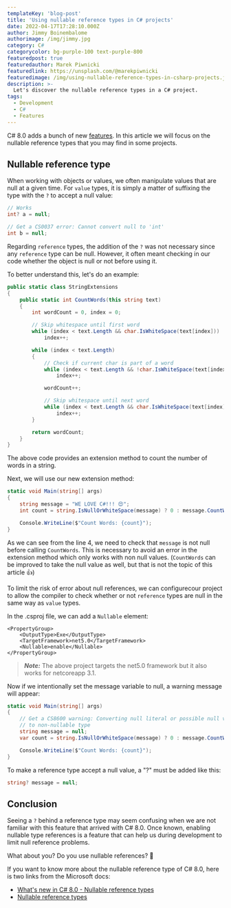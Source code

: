 ```yaml
---
templateKey: 'blog-post'
title: 'Using nullable reference types in C# projects'
date: 2022-04-17T17:28:10.000Z
author: Jimmy Boinembalome
authorimage: /img/jimmy.jpg
category: C#
categorycolor: bg-purple-100 text-purple-800
featuredpost: true
featuredauthor: Marek Piwnicki
featuredlink: https://unsplash.com/@marekpiwnicki
featuredimage: /img/using-nullable-reference-types-in-csharp-projects.jpg
description: >-
  Let's discover the nullable reference types in a C# project.
tags:
  - Development
  - C#
  - Features
---
```


C# 8.0 adds a bunch of new [features](https://www.blouppy.com/blog/2022-04-11-some-features-of-csharp8-to-reduce-our-code/). In this article we will focus on the nullable reference types that you may find in some projects.

## Nullable reference type
When working with objects or values, we often manipulate values that are null at a given time. For `value` types, it is simply a matter of suffixing the type with the `?` to accept a null value:

```csharp
// Works
int? a = null; 

// Get a CS0037 error: Cannot convert null to 'int' 
int b = null;
```

Regarding `reference` types, the addition of the `?` was not necessary since any `reference` type can be null. However, it often meant checking in our code whether the object is null or not before using it.

To better understand this, let's do an example:

```csharp
public static class StringExtensions
{
    public static int CountWords(this string text)
    {
        int wordCount = 0, index = 0;

        // Skip whitespace until first word
        while (index < text.Length && char.IsWhiteSpace(text[index]))
            index++;

        while (index < text.Length)
        {
            // Check if current char is part of a word
            while (index < text.Length && !char.IsWhiteSpace(text[index]))
                index++;

            wordCount++;

            // Skip whitespace until next word
            while (index < text.Length && char.IsWhiteSpace(text[index]))
                index++;
        }

        return wordCount;
    }
}
```
The above code provides an extension method to count the number of words in a string.

Next, we will use our new extension method:

```csharp
static void Main(string[] args)
{
    string message = "WE LOVE C#!!! 😍";
    int count = string.IsNullOrWhiteSpace(message) ? 0 : message.CountWords();

    Console.WriteLine($"Count Words: {count}");
}
```
As we can see from the line 4, we need to check that `message` is not null before calling `CountWords`. This is necessary to avoid an error in the extension method which only works with non null values. (`CountWords` can be improved to take the null value as well, but that is not the topic of this article 👍)

To limit the risk of error about null references, we can configurecour project to allow the compiler to check whether or not `reference` types are null in the same way as `value` types.

In the .csproj file, we can add a `Nullable` element:

```xml{4}
<PropertyGroup>
    <OutputType>Exe</OutputType>
    <TargetFramework>net5.0</TargetFramework>
    <Nullable>enable</Nullable>
</PropertyGroup>
```

> **_Note:_**  The above project targets the net5.0 framework but it also works for netcoreapp 3.1.

Now if we intentionally set the message variable to null, a warning message will appear:

```csharp
static void Main(string[] args)
{
    // Get a CS8600 warning: Converting null literal or possible null value 
    // to non-nullable type
    string message = null;
    var count = string.IsNullOrWhiteSpace(message) ? 0 : message.CountWords();

    Console.WriteLine($"Count Words: {count}");
}
```

To make a reference type accept a null value, a "?" must be added like this:

```csharp
string? message = null;
```

## Conclusion
Seeing a `?` behind a reference type may seem confusing when we are not familiar with this feature that arrived with C# 8.0. Once known, enabling nullable type references is a feature that can help us during development to limit null reference problems. 

What about you? Do you use nullable references? 🙂

If you want to know more about the nullable reference type of C# 8.0, here is two links from the Microsoft docs:
- [What's new in C# 8.0 - Nullable reference types](https://docs.microsoft.com/en-gb/dotnet/csharp/whats-new/csharp-8#nullable-reference-types)
- [Nullable reference types](https://docs.microsoft.com/en-gb/dotnet/csharp/nullable-references)